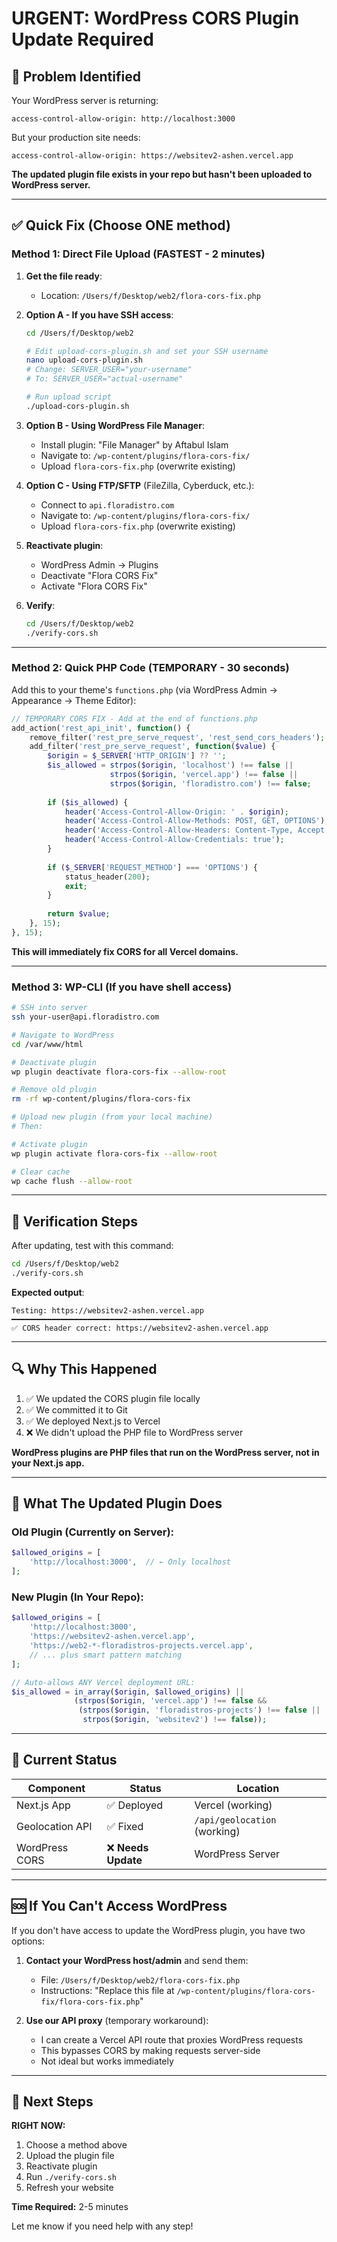 # URGENT: WordPress CORS Plugin Update Required

## 🔴 Problem Identified

Your WordPress server is returning:
```
access-control-allow-origin: http://localhost:3000
```

But your production site needs:
```
access-control-allow-origin: https://websitev2-ashen.vercel.app
```

**The updated plugin file exists in your repo but hasn't been uploaded to WordPress server.**

---

## ✅ Quick Fix (Choose ONE method)

### Method 1: Direct File Upload (FASTEST - 2 minutes)

1. **Get the file ready**:
   - Location: `/Users/f/Desktop/web2/flora-cors-fix.php`

2. **Option A - If you have SSH access**:
   ```bash
   cd /Users/f/Desktop/web2
   
   # Edit upload-cors-plugin.sh and set your SSH username
   nano upload-cors-plugin.sh
   # Change: SERVER_USER="your-username"
   # To: SERVER_USER="actual-username"
   
   # Run upload script
   ./upload-cors-plugin.sh
   ```

3. **Option B - Using WordPress File Manager**:
   - Install plugin: "File Manager" by Aftabul Islam
   - Navigate to: `/wp-content/plugins/flora-cors-fix/`
   - Upload `flora-cors-fix.php` (overwrite existing)

4. **Option C - Using FTP/SFTP** (FileZilla, Cyberduck, etc.):
   - Connect to `api.floradistro.com`
   - Navigate to: `/wp-content/plugins/flora-cors-fix/`
   - Upload `flora-cors-fix.php` (overwrite existing)

5. **Reactivate plugin**:
   - WordPress Admin → Plugins
   - Deactivate "Flora CORS Fix"
   - Activate "Flora CORS Fix"

6. **Verify**:
   ```bash
   cd /Users/f/Desktop/web2
   ./verify-cors.sh
   ```

---

### Method 2: Quick PHP Code (TEMPORARY - 30 seconds)

Add this to your theme's `functions.php` (via WordPress Admin → Appearance → Theme Editor):

```php
// TEMPORARY CORS FIX - Add at the end of functions.php
add_action('rest_api_init', function() {
    remove_filter('rest_pre_serve_request', 'rest_send_cors_headers');
    add_filter('rest_pre_serve_request', function($value) {
        $origin = $_SERVER['HTTP_ORIGIN'] ?? '';
        $is_allowed = strpos($origin, 'localhost') !== false ||
                      strpos($origin, 'vercel.app') !== false ||
                      strpos($origin, 'floradistro.com') !== false;
        
        if ($is_allowed) {
            header('Access-Control-Allow-Origin: ' . $origin);
            header('Access-Control-Allow-Methods: POST, GET, OPTIONS');
            header('Access-Control-Allow-Headers: Content-Type, Accept');
            header('Access-Control-Allow-Credentials: true');
        }
        
        if ($_SERVER['REQUEST_METHOD'] === 'OPTIONS') {
            status_header(200);
            exit;
        }
        
        return $value;
    }, 15);
}, 15);
```

**This will immediately fix CORS for all Vercel domains.**

---

### Method 3: WP-CLI (If you have shell access)

```bash
# SSH into server
ssh your-user@api.floradistro.com

# Navigate to WordPress
cd /var/www/html

# Deactivate plugin
wp plugin deactivate flora-cors-fix --allow-root

# Remove old plugin
rm -rf wp-content/plugins/flora-cors-fix

# Upload new plugin (from your local machine)
# Then:

# Activate plugin
wp plugin activate flora-cors-fix --allow-root

# Clear cache
wp cache flush --allow-root
```

---

## 🧪 Verification Steps

After updating, test with this command:

```bash
cd /Users/f/Desktop/web2
./verify-cors.sh
```

**Expected output**:
```
Testing: https://websitev2-ashen.vercel.app
━━━━━━━━━━━━━━━━━━━━━━━━━━━━━━━━━━━━━━━━
✅ CORS header correct: https://websitev2-ashen.vercel.app
```

---

## 🔍 Why This Happened

1. ✅ We updated the CORS plugin file locally
2. ✅ We committed it to Git
3. ✅ We deployed Next.js to Vercel
4. ❌ We didn't upload the PHP file to WordPress server

**WordPress plugins are PHP files that run on the WordPress server, not in your Next.js app.**

---

## 🎯 What The Updated Plugin Does

### Old Plugin (Currently on Server):
```php
$allowed_origins = [
    'http://localhost:3000',  // ← Only localhost
];
```

### New Plugin (In Your Repo):
```php
$allowed_origins = [
    'http://localhost:3000',
    'https://websitev2-ashen.vercel.app',
    'https://web2-*-floradistros-projects.vercel.app',
    // ... plus smart pattern matching
];

// Auto-allows ANY Vercel deployment URL:
$is_allowed = in_array($origin, $allowed_origins) || 
              (strpos($origin, 'vercel.app') !== false && 
               (strpos($origin, 'floradistros-projects') !== false || 
                strpos($origin, 'websitev2') !== false));
```

---

## 📝 Current Status

| Component | Status | Location |
|-----------|--------|----------|
| Next.js App | ✅ Deployed | Vercel (working) |
| Geolocation API | ✅ Fixed | `/api/geolocation` (working) |
| WordPress CORS | ❌ **Needs Update** | WordPress Server |

---

## 🆘 If You Can't Access WordPress

If you don't have access to update the WordPress plugin, you have two options:

1. **Contact your WordPress host/admin** and send them:
   - File: `/Users/f/Desktop/web2/flora-cors-fix.php`
   - Instructions: "Replace this file at `/wp-content/plugins/flora-cors-fix/flora-cors-fix.php`"

2. **Use our API proxy** (temporary workaround):
   - I can create a Vercel API route that proxies WordPress requests
   - This bypasses CORS by making requests server-side
   - Not ideal but works immediately

---

## 🚀 Next Steps

**RIGHT NOW:**
1. Choose a method above
2. Upload the plugin file
3. Reactivate plugin
4. Run `./verify-cors.sh`
5. Refresh your website

**Time Required:** 2-5 minutes

Let me know if you need help with any step!

